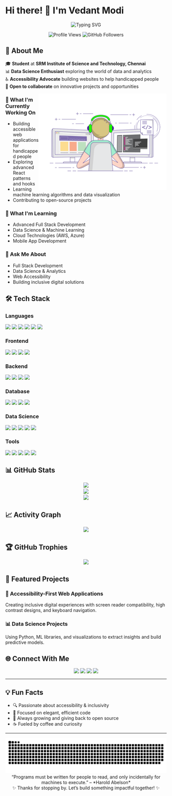 # Hi there! 👋 I'm Vedant Modi

<div align="center">
  <img src="https://readme-typing-svg.demolab.com?font=Fira+Code&duration=3000&pause=500&color=F7ABBA&center=true&vCenter=true&width=600&lines=Hi+I+am+Vedant+Modi;Data+Science+Enthusiast;React+Developer;Building+Accessible+Solutions;Always+Learning+New+Things!" alt="Typing SVG" />
</div>

<p align="center">
  <img src="https://komarev.com/ghpvc/?username=VEDANTMODI21&label=Profile%20Views&color=FF69B4&style=flat-square" alt="Profile Views" />
  <img src="https://img.shields.io/github/followers/VEDANTMODI21?label=Followers&style=social" alt="GitHub Followers" />
</p>

## 🚀 About Me

🎓 **Student** at **SRM Institute of Science and Technology, Chennai**  
📊 **Data Science Enthusiast** exploring the world of data and analytics  
♿ **Accessibility Advocate** building websites to help handicapped people  
🌟 **Open to collaborate** on innovative projects and opportunities  

<img align="right" alt="Coding" width="400" src="https://raw.githubusercontent.com/devSouvik/devSouvik/master/gif3.gif">

### 🔭 What I'm Currently Working On
- Building accessible web applications for handicapped people
- Exploring advanced React patterns and hooks
- Learning machine learning algorithms and data visualization
- Contributing to open-source projects

### 🌱 What I'm Learning
- Advanced Full Stack Development
- Data Science & Machine Learning
- Cloud Technologies (AWS, Azure)
- Mobile App Development

### 💬 Ask Me About
- Full Stack Development
- Data Science & Analytics
- Web Accessibility
- Building inclusive digital solutions

## 🛠️ Tech Stack

### Languages
<p>
  <img src="https://img.shields.io/badge/-JavaScript-F7DF1E?style=flat&logo=javascript&logoColor=black"/>
  <img src="https://img.shields.io/badge/-Python-3776AB?style=flat&logo=python&logoColor=white"/>
  <img src="https://img.shields.io/badge/-Java-ED8B00?style=flat&logo=java&logoColor=white"/>
  <img src="https://img.shields.io/badge/-C++-00599C?style=flat&logo=c%2B%2B&logoColor=white"/>
  <img src="https://img.shields.io/badge/-HTML5-E34F26?style=flat&logo=html5&logoColor=white"/>
  <img src="https://img.shields.io/badge/-CSS3-1572B6?style=flat&logo=css3&logoColor=white"/>
</p>

### Frontend
<p>
  <img src="https://img.shields.io/badge/-React-20232A?style=flat&logo=react&logoColor=61DAFB"/>
  <img src="https://img.shields.io/badge/-Redux-593D88?style=flat&logo=redux&logoColor=white"/>
  <img src="https://img.shields.io/badge/-Tailwind_CSS-38B2AC?style=flat&logo=tailwind-css&logoColor=white"/>
  <img src="https://img.shields.io/badge/-Material_UI-0081CB?style=flat&logo=mui&logoColor=white"/>
</p>

### Backend
<p>
  <img src="https://img.shields.io/badge/-Node.js-339933?style=flat&logo=node.js&logoColor=white"/>
  <img src="https://img.shields.io/badge/-Express.js-000000?style=flat&logo=express&logoColor=white"/>
  <img src="https://img.shields.io/badge/-Django-092E20?style=flat&logo=django&logoColor=white"/>
  <img src="https://img.shields.io/badge/-Flask-000000?style=flat&logo=flask&logoColor=white"/>
</p>

### Database
<p>
  <img src="https://img.shields.io/badge/-MongoDB-47A248?style=flat&logo=mongodb&logoColor=white"/>
  <img src="https://img.shields.io/badge/-MySQL-4479A1?style=flat&logo=mysql&logoColor=white"/>
  <img src="https://img.shields.io/badge/-PostgreSQL-336791?style=flat&logo=postgresql&logoColor=white"/>
  <img src="https://img.shields.io/badge/-Firebase-FFCA28?style=flat&logo=firebase&logoColor=black"/>
</p>

### Data Science
<p>
  <img src="https://img.shields.io/badge/-Pandas-150458?style=flat&logo=pandas&logoColor=white"/>
  <img src="https://img.shields.io/badge/-NumPy-013243?style=flat&logo=numpy&logoColor=white"/>
  <img src="https://img.shields.io/badge/-Scikit_Learn-F7931E?style=flat&logo=scikit-learn&logoColor=white"/>
  <img src="https://img.shields.io/badge/-TensorFlow-FF6F00?style=flat&logo=tensorflow&logoColor=white"/>
  <img src="https://img.shields.io/badge/-Jupyter-F37626?style=flat&logo=jupyter&logoColor=white"/>
</p>

### Tools
<p>
  <img src="https://img.shields.io/badge/-Git-F05032?style=flat&logo=git&logoColor=white"/>
  <img src="https://img.shields.io/badge/-GitHub-181717?style=flat&logo=github&logoColor=white"/>
  <img src="https://img.shields.io/badge/-VSCode-007ACC?style=flat&logo=visual-studio-code&logoColor=white"/>
  <img src="https://img.shields.io/badge/-Postman-FF6C37?style=flat&logo=postman&logoColor=white"/>
  <img src="https://img.shields.io/badge/-Figma-F24E1E?style=flat&logo=figma&logoColor=white"/>
</p>

## 📊 GitHub Stats

<div align="center">
  <img src="https://github-readme-stats.vercel.app/api?username=VEDANTMODI21&theme=radical&hide_border=false&include_all_commits=true&count_private=true" />
  <br/>
  <img src="https://github-readme-streak-stats.herokuapp.com/?user=VEDANTMODI21&theme=radical&hide_border=false" />
  <br/>
  <img src="https://github-readme-stats.vercel.app/api/top-langs/?username=VEDANTMODI21&theme=radical&hide_border=false&layout=compact" />
</div>

## 📈 Activity Graph

<div align="center">
  <img src="https://github-readme-activity-graph.vercel.app/graph?username=VEDANTMODI21&theme=tokyo-night&hide_border=true&radius=10" />
</div>

## 🏆 GitHub Trophies

<div align="center">
  <img src="https://github-profile-trophy.vercel.app/?username=VEDANTMODI21&theme=radical&no-frame=true&row=1&margin-w=10" />
</div>

## 💼 Featured Projects

### 🌟 Accessibility-First Web Applications
Creating inclusive digital experiences with screen reader compatibility, high contrast designs, and keyboard navigation.

### 📊 Data Science Projects
Using Python, ML libraries, and visualizations to extract insights and build predictive models.

## 🌐 Connect With Me

<p align="center">
  <a href="https://vedantmodi21.github.io/vedantmodi/"><img src="https://img.shields.io/badge/Portfolio-FF5722?style=for-the-badge&logo=todoist&logoColor=white" /></a>
  <a href="https://www.linkedin.com/in/vedant-modi-b99b0628a/"><img src="https://img.shields.io/badge/LinkedIn-0077B5?style=for-the-badge&logo=linkedin&logoColor=white" /></a>
  <a href="https://github.com/VEDANTMODI21"><img src="https://img.shields.io/badge/GitHub-181717?style=for-the-badge&logo=github&logoColor=white" /></a>
  <a href="mailto:vedantmodi2101@gmail.com"><img src="https://img.shields.io/badge/Email-D14836?style=for-the-badge&logo=gmail&logoColor=white" /></a>
</p>

---

## 💡 Fun Facts

- 🔍 Passionate about accessibility & inclusivity  
- 🎯 Focused on elegant, efficient code  
- 🚀 Always growing and giving back to open source  
- ☕ Fueled by coffee and curiosity  

---

<div align="center">
  <img src="https://raw.githubusercontent.com/platane/snk/output/github-contribution-grid-snake-dark.svg" />
</div>

<div align="center">
  “Programs must be written for people to read, and only incidentally for machines to execute.” – *Harold Abelson*  
  <br/>✨ Thanks for stopping by. Let’s build something impactful together! ✨
</div>
